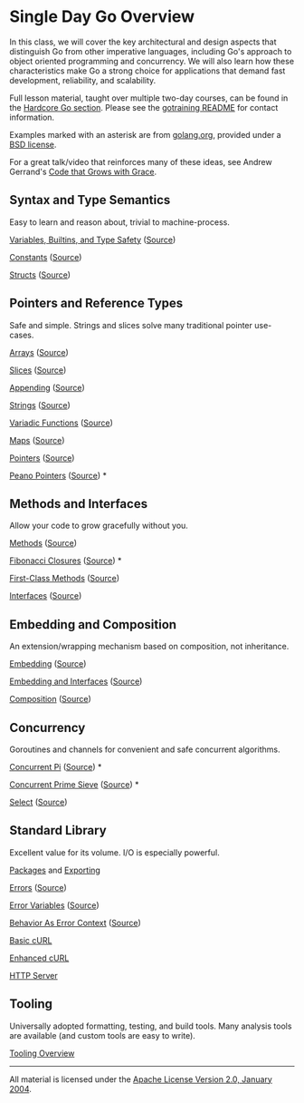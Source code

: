 # Single Day Go Overview

In this class, we will cover the key architectural and design aspects that distinguish Go from other imperative languages, including Go's approach to object oriented programming and concurrency. We will also learn how these characteristics make Go a strong choice for applications that demand fast development, reliability, and scalability.

Full lesson material, taught over multiple two-day courses, can be found in the [Hardcore Go section](../hardcorego/README.md). Please see the [gotraining README](../../README.md) for contact information.

Examples marked with an asterisk are from [golang.org](http://golang.org/), provided under a [BSD license](https://golang.org/LICENSE).

For a great talk/video that reinforces many of these ideas, see Andrew Gerrand's [Code that Grows with Grace](https://talks.golang.org/2012/chat.slide).

## Syntax and Type Semantics

Easy to learn and reason about, trivial to machine-process.

[Variables, Builtins, and Type Safety](http://play.golang.org/p/6w6hBNE75a) ([Source](../../topics/variables/example1/example1.go))

[Constants](http://play.golang.org/p/ZHfzj2_Rse) ([Source](misc/consts/main.go))

[Structs](http://play.golang.org/p/TAX6NpPaEu) ([Source](../../topics/struct_types/example1/example1.go))

## Pointers and Reference Types

Safe and simple. Strings and slices solve many traditional pointer use-cases.

[Arrays](http://play.golang.org/p/2D24t6fbW_) ([Source](../../topics/arrays/example1/example1.go))

[Slices](http://play.golang.org/p/AFb1SZ_1WZ) ([Source](../../topics/slices/example3/example3.go))

[Appending](http://play.golang.org/p/BSNAUj2pd-) ([Source](../../topics/slices/exercises/exercise1/exercise1.go))

[Strings](http://play.golang.org/p/W3c_iWsvqj) ([Source](../../topics/slices/example5/example5.go))

[Variadic Functions](http://play.golang.org/p/5uDVuormwB) ([Source](../../topics/slices/example6/example6.go))

[Maps](http://play.golang.org/p/FcY_0ckwOZ) ([Source](../../topics/maps/example3/example3.go))

[Pointers](http://play.golang.org/p/FWmGnVUDoA) ([Source](../../topics/pointers/example2/example2.go))

[Peano Pointers](http://play.golang.org/p/7XdrgbTfZn) ([Source](https://golang.org/doc/play/peano.go)) *

## Methods and Interfaces

Allow your code to grow gracefully without you.

[Methods](http://play.golang.org/p/ovMH0wrl4B) ([Source](../../topics/methods/example1/example1.go))

[Fibonacci Closures](http://play.golang.org/p/A0nH96VB4S) ([Source](https://golang.org/doc/play/fib.go)) *

[First-Class Methods](http://play.golang.org/p/MNI1jR8Ets) ([Source](../../topics/methods/advanced/example1/example1.go))

[Interfaces](http://play.golang.org/p/CaBE4Z8-VR) ([Source](../../topics/interfaces/exercises/exercise1/exercise1.go))

## Embedding and Composition

An extension/wrapping mechanism based on composition, not inheritance.

[Embedding](http://play.golang.org/p/wAV3xnKj60) ([Source](../../topics/embedding/example2/example2.go))

[Embedding and Interfaces](http://play.golang.org/p/_MiwwXZbVI) ([Source](../../topics/embedding/example3/example3.go))

[Composition](http://play.golang.org/p/QnkL-UIVJN) ([Source](../../topics/composition/example2/example2.go))

## Concurrency

Goroutines and channels for convenient and safe concurrent algorithms.

[Concurrent Pi](http://play.golang.org/p/RdbPXQcZHi) ([Source](https://golang.org/doc/play/pi.go)) *

[Concurrent Prime Sieve](https://golang.org/s/prime-sieve) ([Source](https://golang.org/doc/play/sieve.go)) *

[Select](http://play.golang.org/p/Sv_eWCWqiJ) ([Source](../../topics/channels/example4/example4.go))

## Standard Library

Excellent value for its volume. I/O is especially powerful.

[Packages](../../topics/exporting/example5/example5.go) and [Exporting](../../topics/exporting/example5/users/users.go)

[Errors](http://play.golang.org/p/PiSDQj1UCB) ([Source](../../topics/error_handling/example1/example1.go))

[Error Variables](https://play.golang.org/p/FRnwmQx_ZI) ([Source](../../topics/error_handling/example2/example2.go))

[Behavior As Error Context](http://play.golang.org/p/6GYqwSxHjI) ([Source](../../topics/error_handling/example4/example4.go))

[Basic cURL](misc/curl1/gocurl.go)

[Enhanced cURL](misc/curl2/gocurl.go)

[HTTP Server](misc/serv/serv.go)

## Tooling

Universally adopted formatting, testing, and build tools. Many analysis tools are available (and custom tools are easy to write).

[Tooling Overview](http://go-talks.appspot.com/github.com/xtblog/gotalks/tools.slide)

___
All material is licensed under the [Apache License Version 2.0, January 2004](http://www.apache.org/licenses/LICENSE-2.0).
